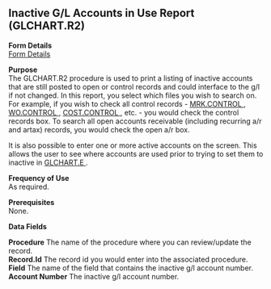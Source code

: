 ##  Inactive G/L Accounts in Use Report (GLCHART.R2)

<PageHeader />

**Form Details**  
[ Form Details ](GLCHART-R2-1/README.md)   

**Purpose**  
The GLCHART.R2 procedure is used to print a listing of inactive accounts that are still posted to open or control records and could interface to the g/l if not changed. In this report, you select which files you wish to search on. For example, if you wish to check all control records - [ MRK.CONTROL ](MRK-CONTROL/README.md) , [ WO.CONTROL ](WO-CONTROL/README.md) , [ COST.CONTROL ](COST-CONTROL/README.md) , etc. - you would check the control records box. To search all open accounts receivable (including recurring a/r and artax) records, you would check the open a/r box.   
  
It is also possible to enter one or more active accounts on the screen. This allows the user to see where accounts are used prior to trying to set them to inactive in [ GLCHART.E ](../../../../../../../../../rover/AP-OVERVIEW/AP-ENTRY/AP-E/CHECKS-E/AP-CONTROL/GLCHART-E) . 

**Frequency of Use**  
As required.

**Prerequisites**  
None.

**Data Fields**

**Procedure** The name of the procedure where you can review/update the
record.  
**Record.Id** The record id you would enter into the associated procedure.  
**Field** The name of the field that contains the inactive g/l account number.  
**Account Number** The inactive g/l account number.  
  
<badge text= "Version 8.10.57" vertical="middle" />

<PageFooter />